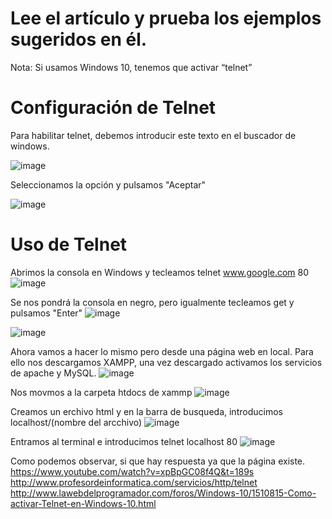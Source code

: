 # Lee el artículo y prueba los ejemplos sugeridos en él.
Nota: Si usamos Windows 10, tenemos que activar “telnet”
# Configuración de Telnet
Para habilitar telnet, debemos introducir este texto en el buscador de windows.

![image](https://github.com/user-attachments/assets/e7cc5a05-cd2d-4978-8211-6ba95ad79757)

Seleccionamos la opción y pulsamos "Aceptar"

![image](https://github.com/user-attachments/assets/f75a88b4-8158-4e5a-979c-a938624395bf)

# Uso de Telnet
Abrimos la consola en Windows y tecleamos telnet www.google.com 80 
![image](https://github.com/user-attachments/assets/ab193a4c-78b4-49c7-a0a8-73eda03f41b3)

Se nos pondrá la consola en negro, pero igualmente tecleamos get y pulsamos "Enter"
![image](https://github.com/user-attachments/assets/8c393b06-8730-4af7-b22b-3feb4c3f2289)

![image](https://github.com/user-attachments/assets/38f60a84-6be1-4fc5-b6e1-60d5ec9a55aa)

Ahora vamos a hacer lo mismo pero desde una página web en local. Para ello nos descargamos XAMPP, una vez descargado activamos los servicios de apache y MySQL.
![image](https://github.com/user-attachments/assets/0aa150cb-bfbb-4031-a65c-0f666698af21)

Nos movmos a la carpeta htdocs de xammp
![image](https://github.com/user-attachments/assets/6ea8db15-0aed-4ec2-b23a-29dbad6c26c2)

Creamos un erchivo html y en la barra de busqueda, introducimos localhost/(nombre del arcchivo)
![image](https://github.com/user-attachments/assets/7da0aba9-1315-4e53-a285-32d9c9ace6ba)

Entramos al terminal e introducimos telnet localhost 80
![image](https://github.com/user-attachments/assets/74bddbdc-4261-4ddc-9f73-89d469afc59a)

Como podemos observar, si que hay respuesta ya que la página existe.
https://www.youtube.com/watch?v=xpBpGC08f4Q&t=189s
http://www.profesordeinformatica.com/servicios/http/telnet
http://www.lawebdelprogramador.com/foros/Windows-10/1510815-Como-activar-Telnet-en-Windows-10.html
